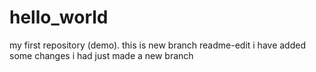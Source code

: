 # hello_world
my first repository (demo).
this is new branch readme-edit
i have added some changes
i had just made a new branch

